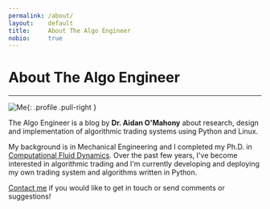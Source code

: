 ```yaml
---
permalink: /about/
layout:    default
title:     About The Algo Engineer
nobio:     true
---
```


# About The Algo Engineer
-------------------------

![Me](http://www.gravatar.com/avatar/7fd495584fba0d660ede58a26a676f2d?s=200){: .profile .pull-right }

The Algo Engineer is a blog by  **Dr. Aidan O'Mahony** about research, design and implementation of algorithmic trading systems using Python and Linux.

My background is in Mechanical Engineering and I completed my Ph.D. in [Computational Fluid Dynamics](http://en.wikipedia.org/wiki/Computational_fluid_dynamics). Over the past few years, I've become interested in algorithmic trading and I'm currently developing and deploying my own trading system and algorithms written in Python.

[Contact me](/contact/) if you would like to get in touch or send comments or suggestions!
